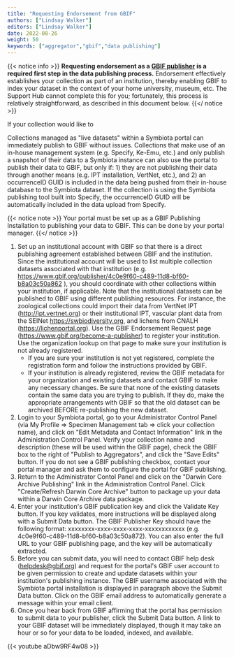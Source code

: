 ```yaml
---
title: "Requesting Endorsement from GBIF"
authors: ["Lindsay Walker"]
editors: ["Lindsay Walker"]
date: 2022-08-26
weight: 50
keywords: ["aggregator","gbif","data publishing"]
---
```


{{< notice info >}}
 **Requesting endorsement as a [GBIF publisher](https://www.gbif.org/become-a-publisher) is a required first step in the data publishing process.** Endorsement effectively establishes your collection as part of an institution, thereby enabling GBIF to index your dataset in the context of your home university, museum, etc. The Support Hub cannot complete this for you; fortunately, this process is relatively straightforward, as described in this document below.
{{</ notice >}}

If your collection would like to 

Collections managed as "live datasets" within a Symbiota portal can immediately publish to GBIF without issues. Collections that make use of an in-house management system (e.g. Specify, Ke-Emu, etc.) and only publish a snapshot of their data to a Symbiota instance can also use the portal to publish their data to GBIF, but only if: 1) they are not publishing their data through another means (e.g. IPT installation, VertNet, etc.), and 2) an occurrenceID GUID is included in the data being pushed from their in-house database to the Symbiota dataset. If the collection is using the Symbiota publishing tool built into Specify, the occurrenceID GUID will be automatically included in the data upload from Specify. 

{{< notice note >}}
  Your portal must be set up as a GBIF Publishing Installation to publishing your data to GBIF. This can be done by your portal manager.
{{</ notice >}}

1. Set up an institutional account with GBIF so that there is a direct publishing agreement established between GBIF and the institution. Since the institutional account will be used to list multiple collection datasets associated with that institution (e.g. https://www.gbif.org/publisher/4c0e9f60-c489-11d8-bf60-b8a03c50a862 ), you should coordinate with other collections within your institution, if applicable. Note that the institutional datasets can be published to GBIF using different publishing resources. For instance, the zoological collections could import their data from VertNet IPT (http://ipt.vertnet.org) or their institutional IPT, vascular plant data from the SEINet https://swbiodiversity.org, and lichens from CNALH (https://lichenportal.org). Use the GBIF Endorsement Request page (https://www.gbif.org/become-a-publisher) to register your institution. Use the organization lookup on that page to make sure your institution is not already registered.
   * If you are sure your institution is not yet registered, complete the registration form and follow the instructions provided by GBIF. 
   * If your institution is already registered, review the GBIF metadata for your organization and existing datasets and contact GBIF to make any necessary changes. Be sure that none of the existing datasets contain the same data you are trying to publish. If they do, make the appropriate arrangements with GBIF so that the old dataset can be archived BEFORE re-publishing the new dataset.
2. Login to your Symbiota portal, go to your Administrator Control Panel (via My Profile => Specimen Management tab => click your collection name), and click on "Edit Metadata and Contact Information" link in the Administration Control Panel. Verify your collection name and description (these will be used within the GBIF page), check the GBIF box to the right of "Publish to Aggregators", and click the "Save Edits" button. If you do not see a GBIF publishing checkbox, contact your portal manager and ask them to configure the portal for GBIF publishing.  
3. Return to the Administrator Contol Panel and click on the "Darwin Core Archive Publishing" link in the Administration Control Panel. Click "Create/Refresh Darwin Core Archive" button to package up your data within a Darwin Core Archive data package. 
4. Enter your institution's GBIF publication key and click the Validate Key button. If you key validates, more instructions will be displayed along with a Submit Data button. The GBIF Publisher Key should have the following format: xxxxxxxx-xxxx-xxxx-xxxx-xxxxxxxxxxxx (e.g. 4c0e9f60-c489-11d8-bf60-b8a03c50a872). You can also enter the full URL to your GBIF publishing page, and the key will be automatically extracted. 
5. Before you can submit data, you will need to contact GBIF help desk (helpdesk@gbif.org) and request for the portal's GBIF user account to be given permission to create and update datasets within your institution's publishing instance. The GBIF username associated with the Symbiota portal installation is displayed in paragraph above the Submit Data button. Click on the GBIF email address to automatically generate a message within your email client.
6. Once you hear back from GBIF affirming that the portal has permission to submit data to your publisher, click the Submit Data button. A link to your GBIF dataset will be immediately displayed, though it may take an hour or so for your data to be loaded, indexed, and available.

{{< youtube aDbw9RF4w08 >}}
